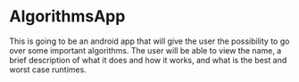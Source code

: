 # AlgorithmsApp
This is going to be an android app that will give the user the possibility to go over some important algorithms. The user will be able to view the name, a brief description of what it does and how it works, and what is the best and worst case runtimes. 

